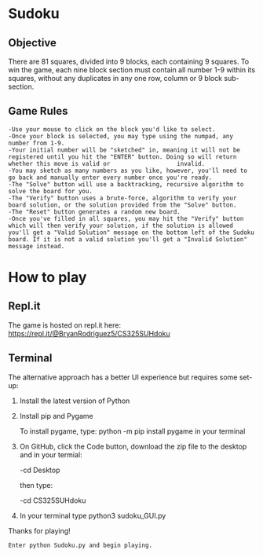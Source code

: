 # Sudoku
## Objective

There are 81 squares, divided into 9 blocks, each containing 9 squares. To win the game, each nine block section must contain all number 1-9 within its squares, without any duplicates in any one row, column or 9 block sub-section.

## Game Rules

    -Use your mouse to click on the block you'd like to select.
    -Once your block is selected, you may type using the numpad, any number from 1-9.
    -Your initial number will be "sketched" in, meaning it will not be registered until you hit the "ENTER" button. Doing so will return whether this move is valid or                   invalid. 
    -You may sketch as many numbers as you like, however, you'll need to go back and manually enter every number once you're ready.
    -The "Solve" button will use a backtracking, recursive algorithm to solve the board for you. 
    -The "Verify" button uses a brute-force, algorithm to verify your board solution, or the solution provided from the "Solve" button.
    -The "Reset" button generates a random new board. 
    -Once you've filled in all squares, you may hit the "Verify" button which will then verify your solution, if the solution is allowed you'll get a "Valid Solution" message on the bottom left of the Sudoku board. If it is not a valid solution you'll get a "Invalid Solution" message instead.

# How to play
## Repl.it

The game is hosted on repl.it here: https://repl.it/@BryanRodriguez5/CS325SUHdoku

## Terminal

The alternative approach has a better UI experience but requires some set-up:
1. Install the latest version of Python
2. Install pip and Pygame

    To install pygame, type: python -m pip install pygame in your terminal

 3. On GitHub, click the Code button, download the zip file to the desktop and in your termial:

    -cd Desktop
    
    then type:
    
    -cd CS325SUHdoku
    
 4. In your terminal type python3 sudoku_GUI.py
 
 Thanks for playing!

    Enter python Sudoku.py and begin playing.
